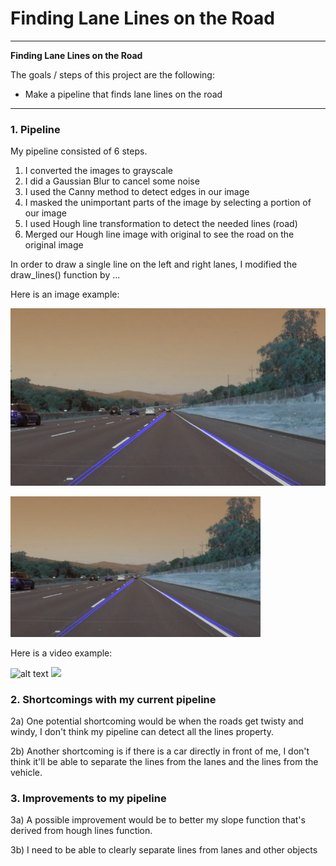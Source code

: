 # **Finding Lane Lines on the Road** 

---

**Finding Lane Lines on the Road**

The goals / steps of this project are the following:
* Make a pipeline that finds lane lines on the road
---


### 1. Pipeline 
 My pipeline consisted of 6 steps. 
 1) I converted the images to grayscale
 2) I did a Gaussian Blur to cancel some noise
 3) I used the Canny method to detect edges in our image
 4) I masked the unimportant parts of the image by selecting a portion of our image
 5) I used Hough line transformation to detect the needed lines (road)
 6) Merged our Hough line image with original to see the road on the original image

In order to draw a single line on the left and right lanes, I modified the draw_lines() function by ...

Here is an image example:

![alt text](https://github.com/salarhajimirsadeghi/Drawing-Car-Lanes/blob/master/test_image_output/whiteCarLaneSwitch_output.jpg)

<img src="https://github.com/salarhajimirsadeghi/Drawing-Car-Lanes/blob/master/test_image_output/whiteCarLaneSwitch_output.jpg" width="400">

Here is a video example:


![alt text](https://github.com/salarhajimirsadeghi/Drawing-Car-Lanes/blob/master/test_videos_output/solidWhiteRight.gif)
<img src="https://github.com/salarhajimirsadeghi/Drawing-Car-Lanes/blob/master/test_videos_output/solidWhiteRight.gif" width="400">


### 2. Shortcomings with my current pipeline


2a) One potential shortcoming would be when the roads get twisty and windy, I don't think my pipeline can detect all the lines property. 

2b) Another shortcoming is if there is a car directly in front of me, I don't think it'll be able to separate the lines from the lanes and the lines from the vehicle.


### 3. Improvements to my pipeline

3a) A possible improvement would be to better my slope function that's derived from hough lines function.

3b) I need to be able to clearly separate lines from lanes and other objects
